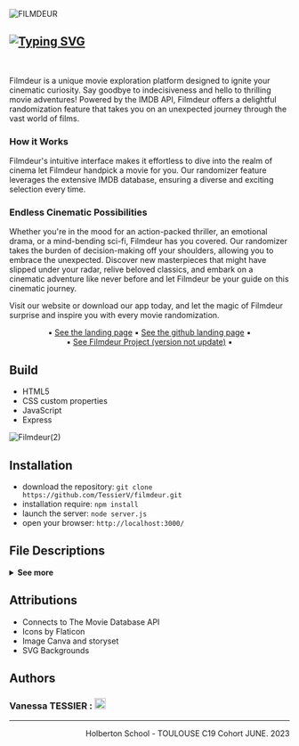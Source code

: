 ![FILMDEUR](https://github.com/TessierV/Filmdeur/assets/113889290/e8f7390b-078e-4642-92ad-fc08c6a4ed09)

<h2><a href="https://filmdeur-landingpage.netlify.app/"><img src="https://readme-typing-svg.demolab.com?font=Fira+Code&weight=700&size=38&pause=1000&color=f64790&center=true&vCenter=true&width=735&height=45&lines=FILMDEUR+-+Your+Movie+Randomizer" alt="Typing SVG" /></a></h2><br>

Filmdeur is a unique movie exploration platform designed to ignite your cinematic curiosity. Say goodbye to indecisiveness and hello to thrilling movie adventures! Powered by the IMDB API, Filmdeur offers a delightful randomization feature that takes you on an unexpected journey through the vast world of films.

### How it Works
Filmdeur's intuitive interface makes it effortless to dive into the realm of cinema let Filmdeur handpick a movie for you. Our randomizer feature leverages the extensive IMDB database, ensuring a diverse and exciting selection every time.

### Endless Cinematic Possibilities
Whether you're in the mood for an action-packed thriller, an emotional drama, or a mind-bending sci-fi, Filmdeur has you covered. Our randomizer takes the burden of decision-making off your shoulders, allowing you to embrace the unexpected. Discover new masterpieces that might have slipped under your radar, relive beloved classics, and embark on a cinematic adventure like never before and let Filmdeur be your guide on this cinematic journey.

Visit our website or download our app today, and let the magic of Filmdeur surprise and inspire you with every movie randomization.

<p align="center">
 ▪️ <a href="https://filmdeur-landingpage.netlify.app/">See the landing page</a>  
 ▪️ <a href="https://github.com/TessierV/filmdeur_landing_page">See the github landing page</a> ▪️<br>  
 ▪️ <a href="https://filmdertest.netlify.app/">See Filmdeur Project (version not update)</a> ▪️  
</p>

## Build
* HTML5   
* CSS custom properties  
* JavaScript
* Express

![Filmdeur(2)](https://github.com/TessierV/Filmdeur/assets/113889290/8e9637a6-e49a-4869-8b82-0ad6f2a14597)


## Installation
* download the repository: `git clone https://github.com/TessierV/filmdeur.git`  
* installation require: `npm install`  
* launch the server: `node server.js`  
* open your browser: `http://localhost:3000/`   

## File Descriptions

<details>
    <summary>
        <b>See more</b>
    </summary>
 ▪ script.js: Contains all the website script from JS<br>     
 ▪ style.css : Contains all the CSS  <br>     
 ▪ index.html : Contains all the html from the landing page  <br>     
 ▪ img/ : Directory contains all the picture require<br>     
</details>

## Attributions
* Connects to The Movie Database API  
* Icons by Flaticon  
* Image Canva and storyset  
* SVG Backgrounds  

## Authors
<h3>Vanessa TESSIER :
    <a href="https://www.linkedin.com/in/vanessa-tessier-601794252/">
        <img alt="Anurag Hazra | CodeSandbox" height="20px" src="https://img.shields.io/badge/TessierVanessa-4A6552?style=for-the-badge&logo=linkedin&color=f64790&logoColor=white"/>
    </a>
    </h3>
<hr>
<p align="right">Holberton School - TOULOUSE C19 Cohort JUNE. 2023
</p>




